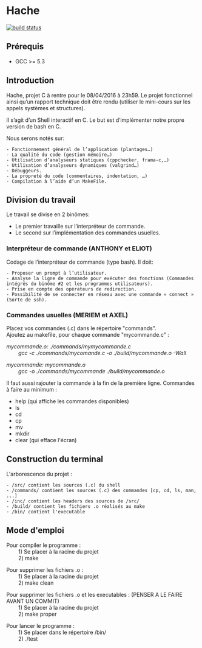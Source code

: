 # Hache
[![build status](https://gitlab.univ-nantes.fr/E158196C/Hache/badges/master/build.svg)](https://gitlab.univ-nantes.fr/E158196C/Hache?ref=master)

## Prérequis

- GCC >= 5.3

## Introduction

Hache, projet C à rentre pour le 08/04/2016 à 23h59.
Le projet fonctionnel ainsi qu’un rapport technique doit être rendu (utiliser le mini-cours sur les appels systèmes et structures).

Il s’agit d’un Shell interactif en C. Le but est d’implémenter notre propre version de bash en C.

Nous serons notés sur:
 
	- Fonctionnement général de l’application (plantages…)
	- La qualité du code (gestion mémoire…)
	- Utilisation d’analyseurs statiques (cppchecker, frama-c,…)
	- Utilisation d’analyseurs dynamiques (valgrind…)
	- Débuggeurs.
	- La propreté du code (commentaires, indentation, …)
	- Compilation à l’aide d’un MakeFile.

## Division du travail

Le travail se divise en 2 binômes:

- Le premier travaille sur l’interpréteur de commande.
- Le second sur l’implémentation des commandes usuelles.

### Interpréteur de commande (ANTHONY et ELIOT)

Codage de l’interpréteur de commande (type bash). Il doit:

	- Proposer un prompt à l’utilisateur.
	- Analyse la ligne de commande pour exécuter des fonctions (Commandes intégrés du binôme #2 et les programmes utilisateurs).
	- Prise en compte des opérateurs de redirection.
	- Possibilité de se connecter en réseau avec une commande « connect » (Sorte de ssh).

### Commandes usuelles (MERIEM et AXEL)

Placez vos commandes (.c) dans le répertoire "commands".<br />
Ajoutez au makefile, pour chaque commande "mycommande.c" :<br />

_mycommande.o: ./commands/mymycommande.c<br />
&nbsp;&nbsp;&nbsp;&nbsp;&nbsp;&nbsp;&nbsp;&nbsp;gcc -c ./commands/mycomande.c -o ./build/mycommande.o -Wall_

_mycommande: mycommande.o<br />
&nbsp;&nbsp;&nbsp;&nbsp;&nbsp;&nbsp;&nbsp;&nbsp;gcc -o ./commands/mycommande ./build/mycommande.o_

Il faut aussi rajouter la commande à la fin de la première ligne.
Commandes à faire au minimum :

- help (qui affiche les commandes disponibles)
- ls
- cd
- cp
- mv
- mkdir
- clear (qui efface l'écran)

## Construction du terminal

L'arborescence du projet :

	- /src/ contient les sources (.c) du shell
	- /commands/ contient les sources (.c) des commandes [cp, cd, ls, man, ...]
	- /inc/ contient les headers des sources de /src/
	- /build/ contient les fichiers .o réalisés au make
	- /bin/ contient l'executable

## Mode d'emploi

Pour compiler le programme :<br />
&nbsp;&nbsp;&nbsp;&nbsp;&nbsp;&nbsp;&nbsp;&nbsp;1) Se placer à la racine du projet<br />
&nbsp;&nbsp;&nbsp;&nbsp;&nbsp;&nbsp;&nbsp;&nbsp;2) make

Pour supprimer les fichiers .o :<br />
&nbsp;&nbsp;&nbsp;&nbsp;&nbsp;&nbsp;&nbsp;&nbsp;1) Se placer à la racine du projet<br />
&nbsp;&nbsp;&nbsp;&nbsp;&nbsp;&nbsp;&nbsp;&nbsp;2) make clean

Pour supprimer les fichiers .o et les executables : (PENSER A LE FAIRE AVANT UN COMMIT)<br />
&nbsp;&nbsp;&nbsp;&nbsp;&nbsp;&nbsp;&nbsp;&nbsp;1) Se placer à la racine du projet<br />
&nbsp;&nbsp;&nbsp;&nbsp;&nbsp;&nbsp;&nbsp;&nbsp;2) make proper	

Pour lancer le programme :<br />
&nbsp;&nbsp;&nbsp;&nbsp;&nbsp;&nbsp;&nbsp;&nbsp;1) Se placer dans le répertoire /bin/<br />
&nbsp;&nbsp;&nbsp;&nbsp;&nbsp;&nbsp;&nbsp;&nbsp;2) ./test


